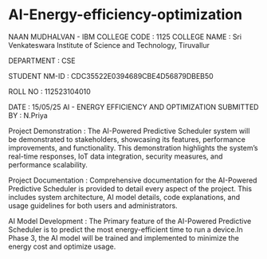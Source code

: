 # AI-Energy-efficiency-optimization
NAAN MUDHALVAN - IBM
COLLEGE CODE : 1125
COLLEGE NAME : Sri Venkateswara Institute of Science and Technology, Tiruvallur

DEPARTMENT : CSE

STUDENT NM-ID : CDC35522E0394689CBE4D56879DBEB50

ROLL NO : 112523104010


DATE : 15/05/25
AI - ENERGY EFFICIENCY AND OPTIMIZATION
SUBMITTED BY : N.Priya

Project Demonstration :
	The AI-Powered Predictive Scheduler system will be demonstrated to stakeholders, showcasing its features, performance improvements, and functionality. This demonstration highlights the system’s real-time responses, IoT data integration, security measures, and performance scalability.

Project Documentation :
Comprehensive documentation for the AI-Powered Predictive Scheduler is provided to detail every aspect of the project. This includes system architecture, AI model details, code explanations, and usage guidelines for both users and administrators.

AI Model Development :
 	The Primary feature of the AI-Powered Predictive Scheduler is to predict the most energy-efficient time to run a device.In Phase 3, the AI model will be trained and implemented to minimize the energy cost and optimize usage.
